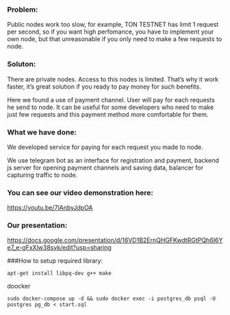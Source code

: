 ### Problem:
Public nodes work too slow, for example, TON TESTNET has limit 1 request per second, so if you want high perfomance, you have to implement your own node, but that unreasonable if you only need to make a few requests to node. 


### Soluton:
There are private nodes. Access to this nodes is limited. That’s why it work faster, it’s great solution if you ready to pay money for such benefits. 

Here we found a use of payment channel. User will pay for each requests he send to node. 
It can be useful for some developers who need to make just few requests and this payment method more comfortable for them.

### What we have done:
We developed service for paying for each request you made to node.

We use telegram bot as an interface for registration and payment, backend js server for opening payment channels and saving data, balancer for capturing traffic to node.

### You can see our video demonstration here:
https://youtu.be/7lAnbyJdpOA

### Our presentation:
https://docs.google.com/presentation/d/16VD1B2ErnQHGFKwdtRGtPQh6I6Ye7_e-gFxXlw38svk/edit?usp=sharing

###How to setup
required library: 
```
apt-get install libpq-dev g++ make
```

doocker
```
sudo docker-compose up -d && sudo docker exec -i postgres_db psql -U postgres pg_db < start.sql
```
